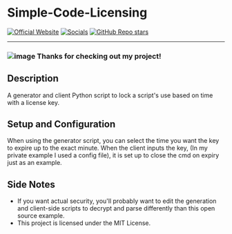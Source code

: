 # Simple-Code-Licensing
[![Official Website](https://img.shields.io/badge/Official%20Website-blujay131.com-blue?style=flat&logo=world&logoColor=white)](https://blujay131.com/)
[![Socials](https://img.shields.io/badge/Socials-linktr.ee/blujay131-purple?style=flat&logo=world&logoColor=white)](https://linktr.ee/blujay_131)
[![GitHub Repo stars](https://img.shields.io/github/stars/BluJay131/Simple-Code-Licensing?style=social)](https://github.com/BluJay131/Simple-Code-Licensing/stargazers)

<hr/>

### ![image](https://github.com/BluJay131/Cost-Effective-Twitch-Controlled-Lights/assets/80910384/346dc2a9-45f3-4372-8e4c-de62a3bc5e3f) Thanks for checking out my project!

## Description

A generator and client Python script to lock a script's use based on time with a license key.

## Setup and Configuration

When using the generator script, you can select the time you want the key to expire up to the exact minute.
When the client inputs the key, (In my private example I used a config file), it is set up to close the cmd on expiry just as an example.

## Side Notes

- If you want actual security, you'll probably want to edit the generation and client-side scripts to decrypt and parse differently than this open source example.
- This project is licensed under the MIT License.
